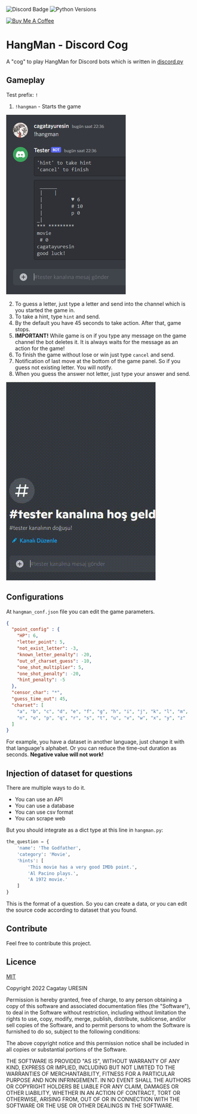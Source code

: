 ![Discord Badge](https://img.shields.io/badge/Discord-API-7289DA?style=flat&logo=discord&logoColor=white)
![Python Versions](https://img.shields.io/pypi/pyversions/discord.py.svg?style=flat&logo=python&logoColor=white)

<a href="https://www.buymeacoffee.com/cagatayuresin" target="_blank"><img src="https://cdn.buymeacoffee.com/buttons/default-orange.png" alt="Buy Me A Coffee" height="41" width="174"></a>
# HangMan - Discord Cog

A "cog" to play HangMan for Discord bots which is written in [discord.py](https://github.com/Rapptz/discord.py)

## Gameplay
Test prefix: `!`
1. `!hangman` - Starts the game

![Game Panel](docs/images/game_panel.png)

2. To guess a letter, just type a letter and send into the channel which is you started the game in.
3. To take a hint, type `hint` and send.
4. By the default you have 45 seconds to take action. After that, game stops.
5. **IMPORTANT!** While game is on if you type any message on the game channel the bot deletes it. It is always waits
for the message as an action for the game!
6. To finish the game without lose or win just type `cancel` and send.
7. Notification of last move at the bottom of the game panel. So if you guess not existing letter. You will notify.
8. When you guess the answer not letter, just type your answer and send. 

![Game Play](docs/images/game_play.gif)

## Configurations
At `hangman_conf.json` file you can edit the game parameters.

```json
{
  "point_config" : {
    "HP": 6,
    "letter_point": 5,
    "not_exist_letter": -3,
    "known_letter_penalty": -20,
    "out_of_charset_guess": -10,
    "one_shot_multiplier": 5,
    "one_shot_penalty": -20,
    "hint_penalty": -5
  },
  "censor_char": "*",
  "guess_time_out": 45,
  "charset": [
    "a", "b", "c", "d", "e", "f", "g", "h", "i", "j", "k", "l", "m",
    "n", "o", "p", "q", "r", "s", "t", "u", "v", "w", "x", "y", "z"
  ]
}
```
For example, you have a dataset in another language, just change it with that language's alphabet.
Or you can reduce the time-out duration as seconds. **Negative value will not work!**

## Injection of dataset for questions

There are multiple ways to do it.
* You can use an API
* You can use a database
* You can use csv format
* You can scrape web

But you should integrate as a dict type at this line in `hangman.py`:
```py
the_question = {
    'name': 'The Godfather',
    'category': 'Movie',
    'hints': [
        'This movie has a very good IMDb point.',
        'Al Pacino plays.',
        'A 1972 movie.'
    ]
}
```
This is the format of a question. So you can create a data, 
or you can edit the source code according to dataset that you found.

## Contribute

Feel free to contribute this project.

## Licence

[MIT]()

Copyright 2022 Cagatay URESIN

Permission is hereby granted, free of charge, to any person obtaining a copy of this software and associated
documentation files (the "Software"), to deal in the Software without restriction, including without limitation the 
rights to use, copy, modify, merge, publish, distribute, sublicense, and/or sell copies of the Software, and to permit 
persons to whom the Software is furnished to do so, subject to the following conditions:

The above copyright notice and this permission notice shall be included in all copies or substantial portions of the 
Software.

THE SOFTWARE IS PROVIDED "AS IS", WITHOUT WARRANTY OF ANY KIND, EXPRESS OR IMPLIED, INCLUDING BUT NOT LIMITED TO THE 
WARRANTIES OF MERCHANTABILITY, FITNESS FOR A PARTICULAR PURPOSE AND NON INFRINGEMENT. IN NO EVENT SHALL THE AUTHORS OR 
COPYRIGHT HOLDERS BE LIABLE FOR ANY CLAIM, DAMAGES OR OTHER LIABILITY, WHETHER IN AN ACTION OF CONTRACT, TORT OR
OTHERWISE, ARISING FROM, OUT OF OR IN CONNECTION WITH THE SOFTWARE OR THE USE OR OTHER DEALINGS IN THE SOFTWARE.

